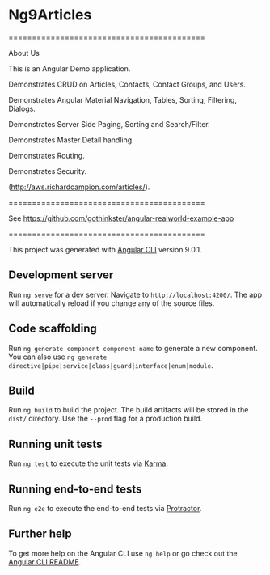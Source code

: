 
# Ng9Articles
==========================================

About Us

This is an Angular Demo application.

Demonstrates CRUD on Articles, Contacts, Contact Groups, and Users.

Demonstrates Angular Material Navigation, Tables, Sorting, Filtering, Dialogs.

Demonstrates Server Side Paging, Sorting and Search/Filter.

Demonstrates Master Detail handling.

Demonstrates Routing.

Demonstrates Security.

(http://aws.richardcampion.com/articles/).

==========================================

See https://github.com/gothinkster/angular-realworld-example-app

==========================================

This project was generated with [Angular CLI](https://github.com/angular/angular-cli) version 9.0.1.

## Development server

Run `ng serve` for a dev server. Navigate to `http://localhost:4200/`. The app will automatically reload if you change any of the source files.

## Code scaffolding

Run `ng generate component component-name` to generate a new component. You can also use `ng generate directive|pipe|service|class|guard|interface|enum|module`.

## Build

Run `ng build` to build the project. The build artifacts will be stored in the `dist/` directory. Use the `--prod` flag for a production build.

## Running unit tests

Run `ng test` to execute the unit tests via [Karma](https://karma-runner.github.io).

## Running end-to-end tests

Run `ng e2e` to execute the end-to-end tests via [Protractor](http://www.protractortest.org/).

## Further help

To get more help on the Angular CLI use `ng help` or go check out the [Angular CLI README](https://github.com/angular/angular-cli/blob/master/README.md).
